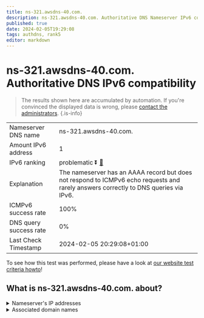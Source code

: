 ```yaml
---
title: ns-321.awsdns-40.com.
description: ns-321.awsdns-40.com. Authoritative DNS Nameserver IPv6 compatibility
published: true
date: 2024-02-05T19:29:08
tags: authdns, rank5
editor: markdown
---
```


# ns-321.awsdns-40.com. Authoritative DNS IPv6 compatibility

> The results shown here are accumulated by automation. If you're convinced the displayed data is wrong, please [contact the administrators](/howto/chat). 
{.is-info}




|   |   |
| - | - |
| Nameserver DNS name | ns-321.awsdns-40.com.
| Amount IPv6 address | 1
| IPv6 ranking | problematic :arrow_double_down: [🔗](/howto/ranking) |
| Explanation | The nameserver has an AAAA record but does not respond to ICMPv6 echo requests and rarely answers correctly to DNS queries via IPv6. |
| ICMPv6 success rate | 100%|
| DNS query success rate | 0% |
| Last Check Timestamp | 2024-02-05 20:29:08+01:00 |

To see how this test was performed, please have a look at [our website test criteria howto](/howto/testcriteria/authdns)!


## What is ns-321.awsdns-40.com. about?




<details>
<summary>Nameserver's IP addresses</summary>

2600:9000:5301:4100::1

</details>



<details>
<summary>Associated domain names</summary>

www.sling.com

</details>
